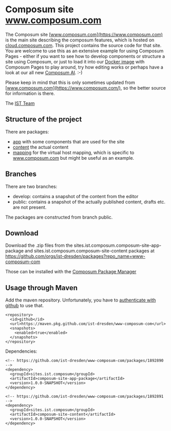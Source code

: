 # Composum site www.composum.com

The Composum site [www.composum.com](https://www.composum.com) is the main site describing the composum features, which
is hosted on [cloud.composum.com](https://cloud.composum.com). This project contains the source code for that site.
You are welcome to use this as an extensive example for using Composum Pages - either if you want to see how to
develop components or structure a site using Composum, or just to load it into our
[Docker image](https://hub.docker.com/repository/docker/composum/featurelauncher-composum) with Composum Pages
to play around, try how editing works or perhaps have a look at our all new
[Composum AI](https://github.com/ist-dresden/composum-AI). :-)

Please keep in mind that this is only sometimes updated from
[www.composum.com](https://www.composum.com/), so the better source for information is there.

The [IST Team](https://www.ist-software.com/home.html)

## Structure of the project

There are packages:

- [app](app/) with some components that are used for the site
- [content](content/) the actual content
- [mapping](mapping/]) for the virtual host mapping, which is specific to www.composum.com but might be useful as an
  example.

## Branches

There are two branches:

- develop: contains a snapshot of the content from the editor
- public: contains a snapshot of the actually published content, drafts etc. are not present.

The packages are constructed from branch public.

## Download

Download the .zip files from the sites.ist.composum.composum-site-app-package and
sites.ist.composum.composum-site-content packages at
https://github.com/orgs/ist-dresden/packages?repo_name=www-composum-com

Those can be installed with the
[Composum Package Manager](https://www.composum.com/home/nodes/pckgmgr.html)

## Usage through Maven

Add the maven repository. Unfortunately, you have to
[authenticate with github](https://docs.github.com/en/packages/working-with-a-github-packages-registry/working-with-the-apache-maven-registry)
to use that.

    <repository>
      <id>github</id>
      <url>https://maven.pkg.github.com/ist-dresden/www-composum-com</url>
      <snapshots>
        <enabled>true</enabled>
      </snapshots>
    </repository>

Dependencies:

    <!-- https://github.com/ist-dresden/www-composum-com/packages/1892890 -->
    <dependency>
      <groupId>sites.ist.composum</groupId>
      <artifactId>composum-site-app-package</artifactId>
      <version>1.0.0-SNAPSHOT</version>
    </dependency>

    <!-- https://github.com/ist-dresden/www-composum-com/packages/1892891 -->
    <dependency>
      <groupId>sites.ist.composum</groupId>
      <artifactId>composum-site-content</artifactId>
      <version>1.0.0-SNAPSHOT</version>
    </dependency>
